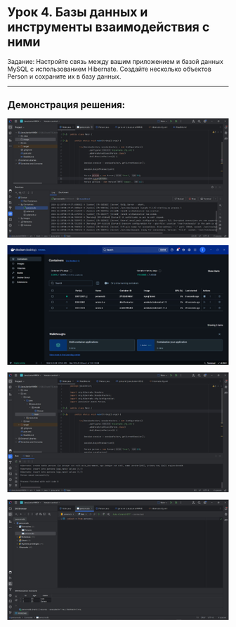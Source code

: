 # Урок 4. Базы данных и инструменты взаимодействия с ними

Задание: 
Настройте связь между вашим приложением и базой данных MySQL с использованием Hibernate. 
Создайте несколько объектов Person и сохраните их в базу данных.

------------------------------------------------------------------------

## Демонстрация решения:

![](image/dockerContainerRun.jpg)

![](image/dockerContainer.jpg)

![](image/personsSave.jpg)

![](image/databasePersonView.jpg)